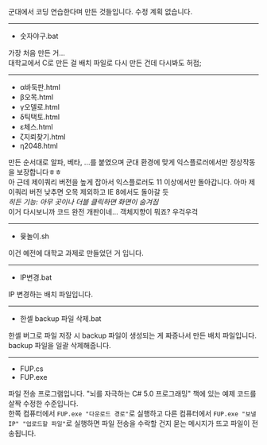 군대에서 코딩 연습한다며 만든 것들입니다. 수정 계획 없습니다.
*****
* 숫자야구.bat

가장 처음 만든 거...  
대학교에서 C로 만든 걸 배치 파일로 다시 만든 건데 다시봐도 허접;
*****
* α바둑판.html
* β오목.html
* γ오델로.html
* δ틱택토.html
* ε체스.html
* ζ지뢰찾기.html
* η2048.html

만든 순서대로 알파, 베타, ...를 붙였으며 군대 환경에 맞게 익스플로러에서만 정상작동을 보장합니다ㅎㅎ  
아 근데 제이쿼리 버전을 높게 잡아서 익스플로러도 11 이상에서만 돌아갑니다. 아마 제이쿼리 버전 낮추면 오목 제외하고 IE 8에서도 돌아갈 듯  
*히든 기능: 아무 곳이나 더블 클릭하면 화면이 숨겨짐*  
이거 다시보니까 코드 완전 개판이네... 객체지향이 뭐죠? 우걱우걱
*****
* 윷놀이.sh

이건 예전에 대학교 과제로 만들었던 거 입니다.
*****
* IP변경.bat

IP 변경하는 배치 파일입니다.
*****
* 한셀 backup 파일 삭제.bat

한셀 버그로 파일 저장 시 backup 파일이 생성되는 게 짜증나서 만든 배치 파일입니다.  
backup 파일을 일괄 삭제해줍니다.
*****
* FUP.cs
* FUP.exe

파일 전송 프로그램입니다. "뇌를 자극하는 C# 5.0 프로그래밍" 책에 있는 예제 코드를 살짝 수정한 수준입니다.  
한쪽 컴퓨터에서 `FUP.exe "다운로드 경로"`로 실행하고 다른 컴퓨터에서 `FUP.exe "보낼 IP" "업로드할 파일"`로 실행하면 파일 전송을 수락할 건지 묻는 메시지가 뜨고 파일이 전송됩니다.
